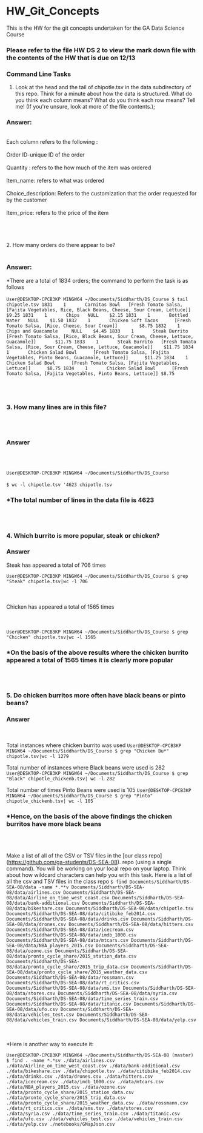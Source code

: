# HW_Git_Concepts
This is the HW for the  git concepts undertaken for the GA Data Science Course 
### Please refer to the file HW DS 2  to view the mark down file with the contents of the HW that is due on 12/13
### Command Line Tasks
1.	Look at the head and the tail of chipotle.tsv in the data subdirectory of this repo. Think for a minute about how the data is structured. What do you think each column means? What do you think each row means? Tell me! (If you're unsure, look at more of the file contents.);
### Answer:
<br> Each column refers to the  following : </br>
<br> Order ID-unique ID of the order   </br>
<br> Quantity : refers to the how much of the item was ordered </br>
<br> Item_name: refers to what was ordered </br>
<br> Choice_description: Refers to the customization that  the order requested for by the customer </br>
<br> Item_price: refers to the price of the item </br>
<br>  </br>
<br>  </br>
2. How many orders do there appear to be?
<br>   </br>
### Answer:
*There are a  total of 1834 orders; the  command to perform the task is as follows
<br>   </br>
`User@DESKTOP-CPCB3KP MINGW64 ~/Documents/Siddharth/DS_Course
$ tail chipotle.tsv
1831    1       Carnitas Bowl   [Fresh Tomato Salsa, [Fajita Vegetables, Rice, Black Beans, Cheese, Sour Cream, Lettuce]]       $9.25
1831    1       Chips   NULL    $2.15
1831    1       Bottled Water   NULL    $1.50
1832    1       Chicken Soft Tacos      [Fresh Tomato Salsa, [Rice, Cheese, Sour Cream]]        $8.75
1832    1       Chips and Guacamole     NULL    $4.45
1833    1       Steak Burrito   [Fresh Tomato Salsa, [Rice, Black Beans, Sour Cream, Cheese, Lettuce, Guacamole]]       $11.75
1833    1       Steak Burrito   [Fresh Tomato Salsa, [Rice, Sour Cream, Cheese, Lettuce, Guacamole]]    $11.75
1834    1       Chicken Salad Bowl      [Fresh Tomato Salsa, [Fajita Vegetables, Pinto Beans, Guacamole, Lettuce]]      $11.25
1834    1       Chicken Salad Bowl      [Fresh Tomato Salsa, [Fajita Vegetables, Lettuce]]      $8.75
1834    1       Chicken Salad Bowl      [Fresh Tomato Salsa, [Fajita Vegetables, Pinto Beans, Lettuce]] $8.75`

<br></br>

### 3. How many lines are in this file?
<br></br>
### Answer 

 <br> </br>

`User@DESKTOP-CPCB3KP MINGW64 ~/Documents/Siddharth/DS_Course`
<br></br>
`$ wc -l chipotle.tsv
'4623 chipotle.tsv`


### *The total number of lines in the data file is 4623 

<br></br>

### 4.	Which burrito is more popular, steak or chicken?


### Answer
Steak  has appeared a total of 706 times

`User@DESKTOP-CPCB3KP MINGW64 ~/Documents/Siddharth/DS_Course
$ grep "Steak" chipotle.tsv|wc -l
706`
<br> </br>
<br> </br>
Chicken has appeared a total of 1565 times 
<br> </br>
<br> </br>
`User@DESKTOP-CPCB3KP MINGW64 ~/Documents/Siddharth/DS_Course
$ grep "Chicken" chipotle.tsv|wc -l
1565`


### *On the basis of the above results where the chicken burrito appeared a total of 1565 times it is clearly more popular


<br></br>
### 5. Do chicken burritos more often have black beans or pinto beans?

### Answer 
<br> </br>
Total instances where chicken burrito was used 
`User@DESKTOP-CPCB3KP MINGW64 ~/Documents/Siddharth/DS_Course
$ grep "Chicken Bu*" chipotle.tsv|wc -l
1279`


Total number of instances where Black beans were used is 282 
`User@DESKTOP-CPCB3KP MINGW64 ~/Documents/Siddharth/DS_Course
$ grep "Black" chipotle_chickenb.tsv| wc -l
282`


Total number of times Pinto  Beans were used is 105 
`User@DESKTOP-CPCB3KP MINGW64 ~/Documents/Siddharth/DS_Course
$ grep "Pinto" chipotle_chickenb.tsv| wc -l
105`


### *Hence, on the basis of the above findings the  chicken burritos have more black beans 

<br></br>

Make a list of all of the CSV or TSV files in the [our class repo] (https://github.com/ga-students/DS-SEA-08). repo (using a single command). You will be working on your local repo on your laptop. Think about how wildcard characters can help you with this task.
Here is a list of all the csv and TSV files in the class repo
`$ find Documents/Siddharth/DS-SEA-08/data -name *.**v
Documents/Siddharth/DS-SEA-08/data/airlines.csv
Documents/Siddharth/DS-SEA-08/data/Airline_on_time_west_coast.csv
Documents/Siddharth/DS-SEA-08/data/bank-additional.csv
Documents/Siddharth/DS-SEA-08/data/bikeshare.csv
Documents/Siddharth/DS-SEA-08/data/chipotle.tsv
Documents/Siddharth/DS-SEA-08/data/citibike_feb2014.csv
Documents/Siddharth/DS-SEA-08/data/drinks.csv
Documents/Siddharth/DS-SEA-08/data/drones.csv
Documents/Siddharth/DS-SEA-08/data/hitters.csv
Documents/Siddharth/DS-SEA-08/data/icecream.csv
Documents/Siddharth/DS-SEA-08/data/imdb_1000.csv
Documents/Siddharth/DS-SEA-08/data/mtcars.csv
Documents/Siddharth/DS-SEA-08/data/NBA_players_2015.csv
Documents/Siddharth/DS-SEA-08/data/ozone.csv
Documents/Siddharth/DS-SEA-08/data/pronto_cycle_share/2015_station_data.csv
Documents/Siddharth/DS-SEA-08/data/pronto_cycle_share/2015_trip_data.csv
Documents/Siddharth/DS-SEA-08/data/pronto_cycle_share/2015_weather_data.csv
Documents/Siddharth/DS-SEA-08/data/rossmann.csv
Documents/Siddharth/DS-SEA-08/data/rt_critics.csv
Documents/Siddharth/DS-SEA-08/data/sms.tsv
Documents/Siddharth/DS-SEA-08/data/stores.csv
Documents/Siddharth/DS-SEA-08/data/syria.csv
Documents/Siddharth/DS-SEA-08/data/time_series_train.csv
Documents/Siddharth/DS-SEA-08/data/titanic.csv
Documents/Siddharth/DS-SEA-08/data/ufo.csv
Documents/Siddharth/DS-SEA-08/data/vehicles_test.csv
Documents/Siddharth/DS-SEA-08/data/vehicles_train.csv
Documents/Siddharth/DS-SEA-08/data/yelp.csv`

<br> </br>
*Here is another way to execute it:

`User@DESKTOP-CPCB3KP MINGW64 ~/Documents/Siddharth/DS-SEA-08 (master)
$ find . -name *.*sv
./data/airlines.csv
./data/Airline_on_time_west_coast.csv
./data/bank-additional.csv
./data/bikeshare.csv
./data/chipotle.tsv
./data/citibike_feb2014.csv
./data/drinks.csv
./data/drones.csv
./data/hitters.csv
./data/icecream.csv
./data/imdb_1000.csv
./data/mtcars.csv
./data/NBA_players_2015.csv
./data/ozone.csv
./data/pronto_cycle_share/2015_station_data.csv
./data/pronto_cycle_share/2015_trip_data.csv
./data/pronto_cycle_share/2015_weather_data.csv
./data/rossmann.csv
./data/rt_critics.csv
./data/sms.tsv
./data/stores.csv
./data/syria.csv
./data/time_series_train.csv
./data/titanic.csv
./data/ufo.csv
./data/vehicles_test.csv
./data/vehicles_train.csv
./data/yelp.csv
./notebooks/GMapJson.csv`

